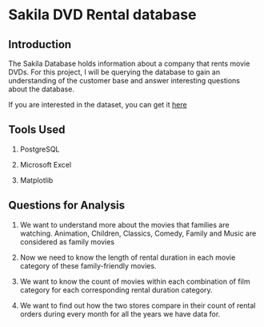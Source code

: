 # **Sakila DVD Rental database**

## **Introduction**
The Sakila Database holds information about a company that rents movie DVDs. For this project, I will be querying the database to gain an understanding of the customer base and answer interesting questions about the database.

If you are interested in the dataset, you can get it [here](http://www.postgresqltutorial.com/postgresql-sample-database/)

## **Tools Used**

1. PostgreSQL

2. Microsoft Excel

3. Matplotlib

## **Questions for Analysis**

1. We want to understand more about the movies that families are watching. Animation,
Children, Classics, Comedy, Family and Music are considered as family movies

2. Now we need to know the length of rental duration in each movie category of these
family-friendly movies.

3. We want to know the count of movies within each combination of film
category for each corresponding rental duration category.

4. We want to find out how the two stores compare in their count of rental
orders during every month for all the years we have data for.
